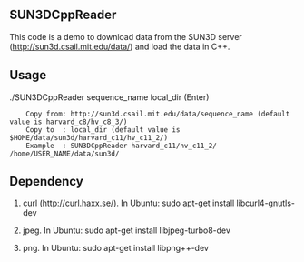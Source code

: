 ## SUN3DCppReader

This code is a demo to download data from the SUN3D server (http://sun3d.csail.mit.edu/data/) and load the data in C++. 
## Usage

./SUN3DCppReader sequence_name local_dir (Enter)
```
	Copy from: http://sun3d.csail.mit.edu/data/sequence_name (default value is harvard_c8/hv_c8_3/)
	Copy to  : local_dir (default value is  $HOME/data/sun3d/harvard_c11/hv_c11_2/)
	Example  : SUN3DCppReader harvard_c11/hv_c11_2/ /home/USER_NAME/data/sun3d/
```

## Dependency

1. curl (http://curl.haxx.se/). In Ubuntu: sudo apt-get install libcurl4-gnutls-dev

2. jpeg. In Ubuntu: sudo apt-get install libjpeg-turbo8-dev

3. png. In Ubuntu: sudo apt-get install libpng++-dev



